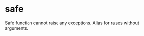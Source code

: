# safe

Safe function cannot raise any exceptions. Alias for [raises](decorators/raises) without arguments.
